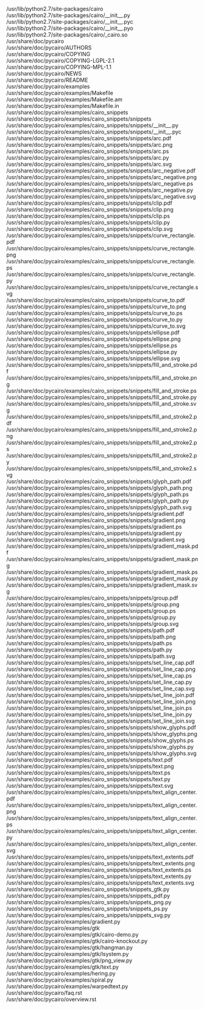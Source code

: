 /usr/lib/python2.7/site-packages/cairo  
/usr/lib/python2.7/site-packages/cairo/\_\_init\_\_.py  
/usr/lib/python2.7/site-packages/cairo/\_\_init\_\_.pyc  
/usr/lib/python2.7/site-packages/cairo/\_\_init\_\_.pyo  
/usr/lib/python2.7/site-packages/cairo/\_cairo.so  
/usr/share/doc/pycairo  
/usr/share/doc/pycairo/AUTHORS  
/usr/share/doc/pycairo/COPYING  
/usr/share/doc/pycairo/COPYING-LGPL-2.1  
/usr/share/doc/pycairo/COPYING-MPL-1.1  
/usr/share/doc/pycairo/NEWS  
/usr/share/doc/pycairo/README  
/usr/share/doc/pycairo/examples  
/usr/share/doc/pycairo/examples/Makefile  
/usr/share/doc/pycairo/examples/Makefile.am  
/usr/share/doc/pycairo/examples/Makefile.in  
/usr/share/doc/pycairo/examples/cairo\_snippets  
/usr/share/doc/pycairo/examples/cairo\_snippets/snippets  
/usr/share/doc/pycairo/examples/cairo\_snippets/snippets/\_\_init\_\_.py  
/usr/share/doc/pycairo/examples/cairo\_snippets/snippets/\_\_init\_\_.pyc  
/usr/share/doc/pycairo/examples/cairo\_snippets/snippets/arc.pdf  
/usr/share/doc/pycairo/examples/cairo\_snippets/snippets/arc.png  
/usr/share/doc/pycairo/examples/cairo\_snippets/snippets/arc.ps  
/usr/share/doc/pycairo/examples/cairo\_snippets/snippets/arc.py  
/usr/share/doc/pycairo/examples/cairo\_snippets/snippets/arc.svg  
/usr/share/doc/pycairo/examples/cairo\_snippets/snippets/arc\_negative.pdf  
/usr/share/doc/pycairo/examples/cairo\_snippets/snippets/arc\_negative.png  
/usr/share/doc/pycairo/examples/cairo\_snippets/snippets/arc\_negative.ps  
/usr/share/doc/pycairo/examples/cairo\_snippets/snippets/arc\_negative.py  
/usr/share/doc/pycairo/examples/cairo\_snippets/snippets/arc\_negative.svg  
/usr/share/doc/pycairo/examples/cairo\_snippets/snippets/clip.pdf  
/usr/share/doc/pycairo/examples/cairo\_snippets/snippets/clip.png  
/usr/share/doc/pycairo/examples/cairo\_snippets/snippets/clip.ps  
/usr/share/doc/pycairo/examples/cairo\_snippets/snippets/clip.py  
/usr/share/doc/pycairo/examples/cairo\_snippets/snippets/clip.svg  
/usr/share/doc/pycairo/examples/cairo\_snippets/snippets/curve\_rectangle.pdf  
/usr/share/doc/pycairo/examples/cairo\_snippets/snippets/curve\_rectangle.png  
/usr/share/doc/pycairo/examples/cairo\_snippets/snippets/curve\_rectangle.ps  
/usr/share/doc/pycairo/examples/cairo\_snippets/snippets/curve\_rectangle.py  
/usr/share/doc/pycairo/examples/cairo\_snippets/snippets/curve\_rectangle.svg  
/usr/share/doc/pycairo/examples/cairo\_snippets/snippets/curve\_to.pdf  
/usr/share/doc/pycairo/examples/cairo\_snippets/snippets/curve\_to.png  
/usr/share/doc/pycairo/examples/cairo\_snippets/snippets/curve\_to.ps  
/usr/share/doc/pycairo/examples/cairo\_snippets/snippets/curve\_to.py  
/usr/share/doc/pycairo/examples/cairo\_snippets/snippets/curve\_to.svg  
/usr/share/doc/pycairo/examples/cairo\_snippets/snippets/ellipse.pdf  
/usr/share/doc/pycairo/examples/cairo\_snippets/snippets/ellipse.png  
/usr/share/doc/pycairo/examples/cairo\_snippets/snippets/ellipse.ps  
/usr/share/doc/pycairo/examples/cairo\_snippets/snippets/ellipse.py  
/usr/share/doc/pycairo/examples/cairo\_snippets/snippets/ellipse.svg  
/usr/share/doc/pycairo/examples/cairo\_snippets/snippets/fill\_and\_stroke.pdf  
/usr/share/doc/pycairo/examples/cairo\_snippets/snippets/fill\_and\_stroke.png  
/usr/share/doc/pycairo/examples/cairo\_snippets/snippets/fill\_and\_stroke.ps  
/usr/share/doc/pycairo/examples/cairo\_snippets/snippets/fill\_and\_stroke.py  
/usr/share/doc/pycairo/examples/cairo\_snippets/snippets/fill\_and\_stroke.svg  
/usr/share/doc/pycairo/examples/cairo\_snippets/snippets/fill\_and\_stroke2.pdf  
/usr/share/doc/pycairo/examples/cairo\_snippets/snippets/fill\_and\_stroke2.png  
/usr/share/doc/pycairo/examples/cairo\_snippets/snippets/fill\_and\_stroke2.ps  
/usr/share/doc/pycairo/examples/cairo\_snippets/snippets/fill\_and\_stroke2.py  
/usr/share/doc/pycairo/examples/cairo\_snippets/snippets/fill\_and\_stroke2.svg  
/usr/share/doc/pycairo/examples/cairo\_snippets/snippets/glyph\_path.pdf  
/usr/share/doc/pycairo/examples/cairo\_snippets/snippets/glyph\_path.png  
/usr/share/doc/pycairo/examples/cairo\_snippets/snippets/glyph\_path.ps  
/usr/share/doc/pycairo/examples/cairo\_snippets/snippets/glyph\_path.py  
/usr/share/doc/pycairo/examples/cairo\_snippets/snippets/glyph\_path.svg  
/usr/share/doc/pycairo/examples/cairo\_snippets/snippets/gradient.pdf  
/usr/share/doc/pycairo/examples/cairo\_snippets/snippets/gradient.png  
/usr/share/doc/pycairo/examples/cairo\_snippets/snippets/gradient.ps  
/usr/share/doc/pycairo/examples/cairo\_snippets/snippets/gradient.py  
/usr/share/doc/pycairo/examples/cairo\_snippets/snippets/gradient.svg  
/usr/share/doc/pycairo/examples/cairo\_snippets/snippets/gradient\_mask.pdf  
/usr/share/doc/pycairo/examples/cairo\_snippets/snippets/gradient\_mask.png  
/usr/share/doc/pycairo/examples/cairo\_snippets/snippets/gradient\_mask.ps  
/usr/share/doc/pycairo/examples/cairo\_snippets/snippets/gradient\_mask.py  
/usr/share/doc/pycairo/examples/cairo\_snippets/snippets/gradient\_mask.svg  
/usr/share/doc/pycairo/examples/cairo\_snippets/snippets/group.pdf  
/usr/share/doc/pycairo/examples/cairo\_snippets/snippets/group.png  
/usr/share/doc/pycairo/examples/cairo\_snippets/snippets/group.ps  
/usr/share/doc/pycairo/examples/cairo\_snippets/snippets/group.py  
/usr/share/doc/pycairo/examples/cairo\_snippets/snippets/group.svg  
/usr/share/doc/pycairo/examples/cairo\_snippets/snippets/path.pdf  
/usr/share/doc/pycairo/examples/cairo\_snippets/snippets/path.png  
/usr/share/doc/pycairo/examples/cairo\_snippets/snippets/path.ps  
/usr/share/doc/pycairo/examples/cairo\_snippets/snippets/path.py  
/usr/share/doc/pycairo/examples/cairo\_snippets/snippets/path.svg  
/usr/share/doc/pycairo/examples/cairo\_snippets/snippets/set\_line\_cap.pdf  
/usr/share/doc/pycairo/examples/cairo\_snippets/snippets/set\_line\_cap.png  
/usr/share/doc/pycairo/examples/cairo\_snippets/snippets/set\_line\_cap.ps  
/usr/share/doc/pycairo/examples/cairo\_snippets/snippets/set\_line\_cap.py  
/usr/share/doc/pycairo/examples/cairo\_snippets/snippets/set\_line\_cap.svg  
/usr/share/doc/pycairo/examples/cairo\_snippets/snippets/set\_line\_join.pdf  
/usr/share/doc/pycairo/examples/cairo\_snippets/snippets/set\_line\_join.png  
/usr/share/doc/pycairo/examples/cairo\_snippets/snippets/set\_line\_join.ps  
/usr/share/doc/pycairo/examples/cairo\_snippets/snippets/set\_line\_join.py  
/usr/share/doc/pycairo/examples/cairo\_snippets/snippets/set\_line\_join.svg  
/usr/share/doc/pycairo/examples/cairo\_snippets/snippets/show\_glyphs.pdf  
/usr/share/doc/pycairo/examples/cairo\_snippets/snippets/show\_glyphs.png  
/usr/share/doc/pycairo/examples/cairo\_snippets/snippets/show\_glyphs.ps  
/usr/share/doc/pycairo/examples/cairo\_snippets/snippets/show\_glyphs.py  
/usr/share/doc/pycairo/examples/cairo\_snippets/snippets/show\_glyphs.svg  
/usr/share/doc/pycairo/examples/cairo\_snippets/snippets/text.pdf  
/usr/share/doc/pycairo/examples/cairo\_snippets/snippets/text.png  
/usr/share/doc/pycairo/examples/cairo\_snippets/snippets/text.ps  
/usr/share/doc/pycairo/examples/cairo\_snippets/snippets/text.py  
/usr/share/doc/pycairo/examples/cairo\_snippets/snippets/text.svg  
/usr/share/doc/pycairo/examples/cairo\_snippets/snippets/text\_align\_center.pdf  
/usr/share/doc/pycairo/examples/cairo\_snippets/snippets/text\_align\_center.png  
/usr/share/doc/pycairo/examples/cairo\_snippets/snippets/text\_align\_center.ps  
/usr/share/doc/pycairo/examples/cairo\_snippets/snippets/text\_align\_center.py  
/usr/share/doc/pycairo/examples/cairo\_snippets/snippets/text\_align\_center.svg  
/usr/share/doc/pycairo/examples/cairo\_snippets/snippets/text\_extents.pdf  
/usr/share/doc/pycairo/examples/cairo\_snippets/snippets/text\_extents.png  
/usr/share/doc/pycairo/examples/cairo\_snippets/snippets/text\_extents.ps  
/usr/share/doc/pycairo/examples/cairo\_snippets/snippets/text\_extents.py  
/usr/share/doc/pycairo/examples/cairo\_snippets/snippets/text\_extents.svg  
/usr/share/doc/pycairo/examples/cairo\_snippets/snippets\_gtk.py  
/usr/share/doc/pycairo/examples/cairo\_snippets/snippets\_pdf.py  
/usr/share/doc/pycairo/examples/cairo\_snippets/snippets\_png.py  
/usr/share/doc/pycairo/examples/cairo\_snippets/snippets\_ps.py  
/usr/share/doc/pycairo/examples/cairo\_snippets/snippets\_svg.py  
/usr/share/doc/pycairo/examples/gradient.py  
/usr/share/doc/pycairo/examples/gtk  
/usr/share/doc/pycairo/examples/gtk/cairo-demo.py  
/usr/share/doc/pycairo/examples/gtk/cairo-knockout.py  
/usr/share/doc/pycairo/examples/gtk/hangman.py  
/usr/share/doc/pycairo/examples/gtk/lsystem.py  
/usr/share/doc/pycairo/examples/gtk/png\_view.py  
/usr/share/doc/pycairo/examples/gtk/text.py  
/usr/share/doc/pycairo/examples/hering.py  
/usr/share/doc/pycairo/examples/spiral.py  
/usr/share/doc/pycairo/examples/warpedtext.py  
/usr/share/doc/pycairo/faq.rst  
/usr/share/doc/pycairo/overview.rst  
